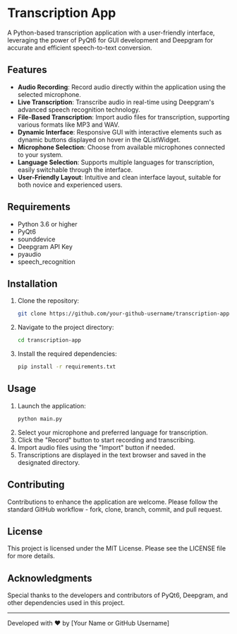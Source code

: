 # Transcription App

A Python-based transcription application with a user-friendly interface, leveraging the power of PyQt6 for GUI development and Deepgram for accurate and efficient speech-to-text conversion.

## Features

- **Audio Recording**: Record audio directly within the application using the selected microphone.
- **Live Transcription**: Transcribe audio in real-time using Deepgram's advanced speech recognition technology.
- **File-Based Transcription**: Import audio files for transcription, supporting various formats like MP3 and WAV.
- **Dynamic Interface**: Responsive GUI with interactive elements such as dynamic buttons displayed on hover in the QListWidget.
- **Microphone Selection**: Choose from available microphones connected to your system.
- **Language Selection**: Supports multiple languages for transcription, easily switchable through the interface.
- **User-Friendly Layout**: Intuitive and clean interface layout, suitable for both novice and experienced users.

## Requirements

- Python 3.6 or higher
- PyQt6
- sounddevice
- Deepgram API Key
- pyaudio
- speech_recognition

## Installation

1. Clone the repository:
    ```bash
    git clone https://github.com/your-github-username/transcription-app.git
    ```
2. Navigate to the project directory:
    ```bash
    cd transcription-app
    ```
3. Install the required dependencies:
    ```bash
    pip install -r requirements.txt
    ```

## Usage

1. Launch the application:
    ```bash
    python main.py
    ```
2. Select your microphone and preferred language for transcription.
3. Click the "Record" button to start recording and transcribing.
4. Import audio files using the "Import" button if needed.
5. Transcriptions are displayed in the text browser and saved in the designated directory.

## Contributing

Contributions to enhance the application are welcome. Please follow the standard GitHub workflow - fork, clone, branch, commit, and pull request.

## License

This project is licensed under the MIT License. Please see the LICENSE file for more details.

## Acknowledgments

Special thanks to the developers and contributors of PyQt6, Deepgram, and other dependencies used in this project.

---

Developed with ❤️ by [Your Name or GitHub Username]
